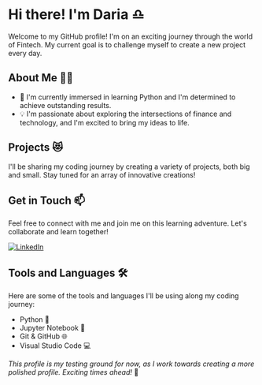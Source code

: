 # Hi there! I'm Daria ♎

Welcome to my GitHub profile! I'm on an exciting journey through the world of Fintech. My current goal is to challenge myself to create a new project every day.

## About Me 👩‍💻

- 🌱 I'm currently immersed in learning Python and I'm determined to achieve outstanding results.
- 💡 I'm passionate about exploring the intersections of finance and technology, and I'm excited to bring my ideas to life.

## Projects 😻

I'll be sharing my coding journey by creating a variety of projects, both big and small. Stay tuned for an array of innovative creations!

## Get in Touch 📫

Feel free to connect with me and join me on this learning adventure. Let's collaborate and learn together!

[![LinkedIn](https://img.shields.io/badge/LinkedIn-Connect-blue)](https://www.linkedin.com/in/darja-zahvatova-522617153/)

## Tools and Languages 🛠️

Here are some of the tools and languages I'll be using along my coding journey:

- Python 🐍
- Jupyter Notebook 📓
- Git & GitHub 🌐
- Visual Studio Code 💻

*This profile is my testing ground for now, as I work towards creating a more polished profile. Exciting times ahead!* 🌟
